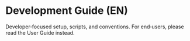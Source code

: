 # Development Guide (EN)

Developer‑focused setup, scripts, and conventions. For end‑users, please read the User Guide instead.

